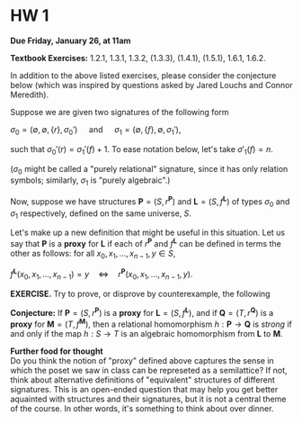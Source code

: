 # HW 1

**Due Friday, January 26, at 11am**

**Textbook Exercises:** 1.2.1, 1.3.1, 1.3.2, (1.3.3), (1.4.1),
(1.5.1), 1.6.1, 1.6.2.

In addition to the above listed exercises, please consider the conjecture 
below (which was inspired by questions asked by Jared Louchs and Connor Meredith).

Suppose we are given two signatures of the following form

$\sigma_0 = (\emptyset, \emptyset, {\{}r{\}}, \sigma_0') \quad \text{ and }
\quad  \sigma_1 = (\emptyset, {\{}f{\}}, \emptyset, \sigma_1')$,

such that $\sigma_0'(r) = \sigma_1'(f)+1$. To ease notation below, let's 
take $\sigma'_1(f) = n$.

($\sigma_0$ might be called a "purely relational" signature, since it has only 
relation symbols; similarly, $\sigma_1$ is "purely algebraic".)

Now, suppose we have structures $\mathbf{P} = (S, r^{\mathbf{P}})$ 
and $\mathbf{L} = (S, f^{\mathbf{L}})$ of types 
$\sigma_0$ and $\sigma_1$ respectively, defined on the same universe, $S$. 
 
Let's make up a new definition that might be useful in this situation.
Let us say that $\mathbf{P}$ is a **proxy** for $\mathbf{L}$
if each of $r^{\mathbf{P}}$ and $f^{\mathbf{L}}$ can be defined in terms the other
as follows: for all $x_0, x_1, \dots, x_{n-1}, y \in S$, 

$f^{\mathbf{L}}(x_0, x_1, \dots, x_{n-1}) = y \quad \Leftrightarrow 
\quad r^{\mathbf{P}}(x_0, x_1, \dots, x_{n-1}, y).$

**EXERCISE.**
Try to prove, or disprove by counterexample, the following 

**Conjecture:** 
If $\mathbf{P} = (S, r^{\mathbf{P}})$ is a **proxy** for $\mathbf{L} = (S, f^{\mathbf{L}})$,
and if $\mathbf{Q} = (T, r^{\mathbf{Q}})$ is a **proxy** for $\mathbf{M} = (T, f^{\mathbf{M}})$,
then a relational homomorphism $h: \mathbf{P} \to \mathbf{Q}$ is *strong* if and only if the 
map $h: S \to T$ is an algebraic homomorphism from $\mathbf{L}$ to $\mathbf{M}$.

**Further food for thought**  
Do you think the notion of "proxy" defined above captures the sense in which the poset we saw in class can be represeted as a semilattice?  If not, think about alternative definitions of "equivalent" structures of different signatures.  This is an open-ended question that may help you get better aquainted with structures and their signatures, but it is not a central theme of the course.  In other words, it's something to think about over dinner.
